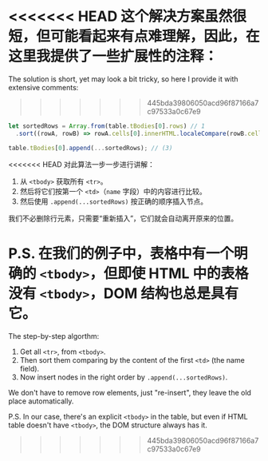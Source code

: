 <<<<<<< HEAD
这个解决方案虽然很短，但可能看起来有点难理解，因此，在这里我提供了一些扩展性的注释：
=======
The solution is short, yet may look a bit tricky, so here I provide it with extensive comments:
>>>>>>> 445bda39806050acd96f87166a7c97533a0c67e9

```js
let sortedRows = Array.from(table.tBodies[0].rows) // 1
  .sort((rowA, rowB) => rowA.cells[0].innerHTML.localeCompare(rowB.cells[0].innerHTML));

table.tBodies[0].append(...sortedRows); // (3)
```

<<<<<<< HEAD
对此算法一步一步进行讲解：

1. 从 `<tbody>` 获取所有 `<tr>`。
2. 然后将它们按第一个 `<td>`（`name` 字段）中的内容进行比较。
3. 然后使用 `.append(...sortedRows)` 按正确的顺序插入节点。

我们不必删除行元素，只需要“重新插入”，它们就会自动离开原来的位置。

P.S. 在我们的例子中，表格中有一个明确的 `<tbody>`，但即使 HTML 中的表格没有 `<tbody>`，DOM 结构也总是具有它。
=======
The step-by-step algorthm:

1. Get all `<tr>`, from `<tbody>`.
2. Then sort them comparing by the content of the first `<td>` (the name field).
3. Now insert nodes in the right order by `.append(...sortedRows)`.

We don't have to remove row elements, just "re-insert", they leave the old place automatically.

P.S. In our case, there's an explicit `<tbody>` in the table, but even if HTML table doesn't have `<tbody>`, the DOM structure always has it.
>>>>>>> 445bda39806050acd96f87166a7c97533a0c67e9
